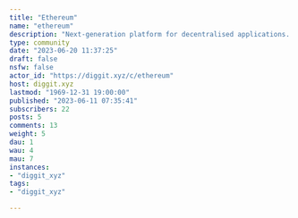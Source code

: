 ```yaml
---
title: "Ethereum" 
name: "ethereum"
description: "Next-generation platform for decentralised applications. Dive in at [ethereum.org](ethereum.org)"
type: community
date: "2023-06-20 11:37:25"
draft: false
nsfw: false
actor_id: "https://diggit.xyz/c/ethereum"
host: diggit.xyz
lastmod: "1969-12-31 19:00:00"
published: "2023-06-11 07:35:41"
subscribers: 22
posts: 5
comments: 13
weight: 5
dau: 1
wau: 4
mau: 7
instances:
- "diggit_xyz"
tags: 
- "diggit_xyz"

---
```

